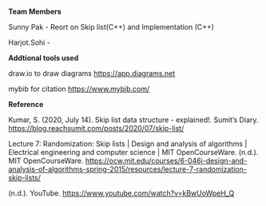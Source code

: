 **Team Members**

Sunny Pak - Reort on Skip list(C++) and Implementation (C++)

Harjot.Sohi - 


**Addtional tools used**

draw.io to draw diagrams https://app.diagrams.net

mybib for citation https://www.mybib.com/

**Reference**

Kumar, S. (2020, July 14). Skip list data structure - explained!. Sumit’s Diary. https://blog.reachsumit.com/posts/2020/07/skip-list/ 

Lecture 7: Randomization: Skip lists | Design and analysis of algorithms | Electrical engineering and computer science | MIT OpenCourseWare. (n.d.). MIT OpenCourseWare. https://ocw.mit.edu/courses/6-046j-design-and-analysis-of-algorithms-spring-2015/resources/lecture-7-randomization-skip-lists/

(n.d.). YouTube. https://www.youtube.com/watch?v=kBwUoWpeH_Q
